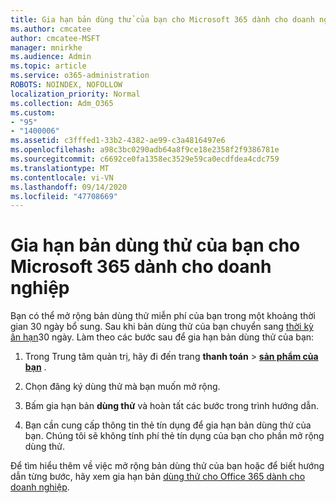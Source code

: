 ```yaml
---
title: Gia hạn bản dùng thử của bạn cho Microsoft 365 dành cho doanh nghiệp
ms.author: cmcatee
author: cmcatee-MSFT
manager: mnirkhe
ms.audience: Admin
ms.topic: article
ms.service: o365-administration
ROBOTS: NOINDEX, NOFOLLOW
localization_priority: Normal
ms.collection: Adm_O365
ms.custom:
- "95"
- "1400006"
ms.assetid: c3fffed1-33b2-4382-ae99-c3a4816497e6
ms.openlocfilehash: a98c3bc0290adb64a8f9ce18e2358f2f9386781e
ms.sourcegitcommit: c6692ce0fa1358ec3529e59ca0ecdfdea4cdc759
ms.translationtype: MT
ms.contentlocale: vi-VN
ms.lasthandoff: 09/14/2020
ms.locfileid: "47708669"
---
```

# <a name="extend-your-trial-for-microsoft-365-for-business"></a>Gia hạn bản dùng thử của bạn cho Microsoft 365 dành cho doanh nghiệp

Bạn có thể mở rộng bản dùng thử miễn phí của bạn trong một khoảng thời gian 30 ngày bổ sung. Sau khi bản dùng thử của bạn chuyển sang [thời kỳ ân hạn](https://docs.microsoft.com/alchemyinsights/grace-period-for-microsoft-365-free-trial)30 ngày. Làm theo các bước sau để gia hạn bản dùng thử của bạn:
  
1. Trong Trung tâm quản trị, hãy đi đến trang **thanh toán** \> **[sản phẩm của bạn](https://go.microsoft.com/fwlink/p/?linkid=842054)** .

2. Chọn đăng ký dùng thử mà bạn muốn mở rộng.

3. Bấm gia hạn bản **dùng thử** và hoàn tất các bước trong trình hướng dẫn.

4. Bạn cần cung cấp thông tin thẻ tín dụng để gia hạn bản dùng thử của bạn. Chúng tôi sẽ không tính phí thẻ tín dụng của bạn cho phần mở rộng dùng thử.

Để tìm hiểu thêm về việc mở rộng bản dùng thử của bạn hoặc để biết hướng dẫn từng bước, hãy xem gia hạn bản [dùng thử cho Office 365 dành cho doanh nghiệp](https://docs.microsoft.com/microsoft-365/commerce/extend-your-trial).
